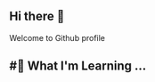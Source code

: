 ## Hi there 👋
Welcome to Github profile

#🌱 What I'm Learning ...
- 
<!--
**Arden28/Arden28** is a ✨ _special_ ✨ repository because its `README.md` (this file) appears on your GitHub profile.

Wz:

 🔭 I’m currently working on ...
- 🌱 What I'm Learning ...
- 👯 I’m looking to collaborate on ...
- 🤔 I’m looking for help with ...
- 💬 Ask me about ...
- 📫 How to reach me: ...
- 😄 Pronouns: ...
- ⚡ Fun fact: ...
-->
